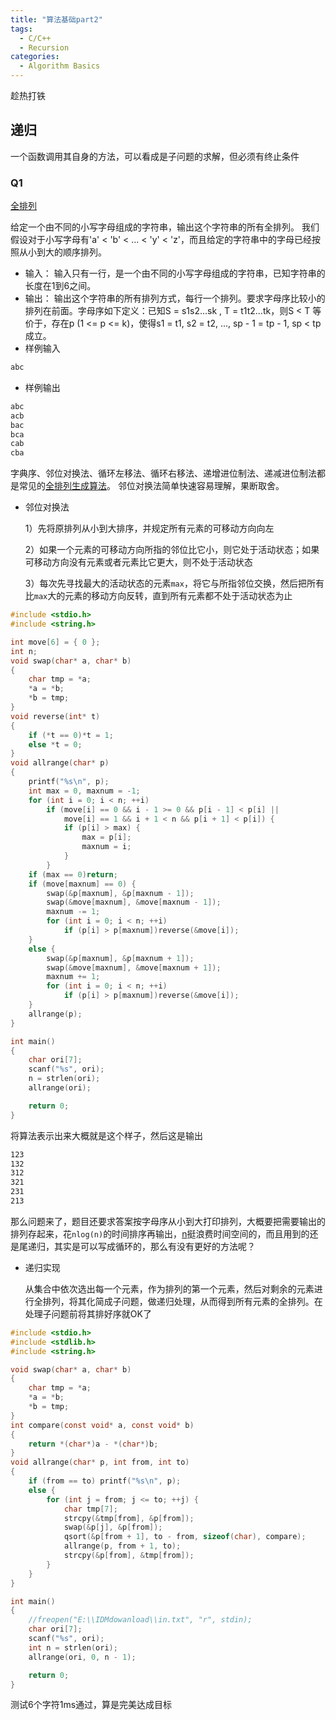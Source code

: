 ```yaml
---
title: "算法基础part2"
tags:
  - C/C++
  - Recursion
categories:
  - Algorithm Basics
---
```

趁热打铁

## 递归
一个函数调用其自身的方法，可以看成是子问题的求解，但必须有终止条件

### Q1
[全排列](http://cxsjsxmooc.openjudge.cn/2020t2springall/003/)

给定一个由不同的小写字母组成的字符串，输出这个字符串的所有全排列。 我们假设对于小写字母有'a' < 'b' < ... < 'y' < 'z'，而且给定的字符串中的字母已经按照从小到大的顺序排列。
- 输入：
输入只有一行，是一个由不同的小写字母组成的字符串，已知字符串的长度在1到6之间。
- 输出：
输出这个字符串的所有排列方式，每行一个排列。要求字母序比较小的排列在前面。字母序如下定义：已知S = s1s2...sk , T = t1t2...tk，则S < T 等价于，存在p (1 <= p <= k)，使得s1 = t1, s2 = t2, ..., sp - 1 = tp - 1, sp < tp成立。
- 样例输入
```markdown
abc
```
- 样例输出
```markdown
abc
acb
bac
bca
cab
cba
```

字典序、邻位对换法、循环左移法、循环右移法、递增进位制法、递减进位制法都是常见的[全排列生成算法](https://zh.wikipedia.org/wiki/%E5%85%A8%E6%8E%92%E5%88%97%E7%94%9F%E6%88%90%E7%AE%97%E6%B3%95)。
邻位对换法简单快速容易理解，果断取舍。
- 邻位对换法

    1）先将原排列从小到大排序，并规定所有元素的可移动方向向左

    2）如果一个元素的可移动方向所指的邻位比它小，则它处于活动状态；如果可移动方向没有元素或者元素比它更大，则不处于活动状态

    3）每次先寻找最大的活动状态的元素`max`，将它与所指邻位交换，然后把所有比`max`大的元素的移动方向反转，直到所有元素都不处于活动状态为止

```c
#include <stdio.h>
#include <string.h>

int move[6] = { 0 };
int n;
void swap(char* a, char* b)
{
	char tmp = *a;
	*a = *b;
	*b = tmp;
}
void reverse(int* t)
{
	if (*t == 0)*t = 1;
	else *t = 0;
}
void allrange(char* p)
{
	printf("%s\n", p);
	int max = 0, maxnum = -1;
	for (int i = 0; i < n; ++i)
		if (move[i] == 0 && i - 1 >= 0 && p[i - 1] < p[i] ||
			move[i] == 1 && i + 1 < n && p[i + 1] < p[i]) {
			if (p[i] > max) {
				max = p[i];
				maxnum = i;
			}
		}
	if (max == 0)return;
	if (move[maxnum] == 0) {
		swap(&p[maxnum], &p[maxnum - 1]);
		swap(&move[maxnum], &move[maxnum - 1]);
		maxnum -= 1;
		for (int i = 0; i < n; ++i)
			if (p[i] > p[maxnum])reverse(&move[i]);
	}
	else {
		swap(&p[maxnum], &p[maxnum + 1]);
		swap(&move[maxnum], &move[maxnum + 1]);
		maxnum += 1;
		for (int i = 0; i < n; ++i)
			if (p[i] > p[maxnum])reverse(&move[i]);
	}
	allrange(p);
}

int main()
{
	char ori[7];
	scanf("%s", ori);
	n = strlen(ori);
	allrange(ori);

	return 0;
}
```
将算法表示出来大概就是这个样子，然后这是输出
```markdown
123
132
312
321
231
213
```
那么问题来了，题目还要求答案按字母序从小到大打印排列，大概要把需要输出的排列存起来，花`nlog(n)`的时间排序再输出，[n]挺浪费时间空间的，而且用到的还是尾递归，其实是可以写成循环的，那么有没有更好的方法呢？

[n]: `nlog(n)`中`n`指的是全排列的个数，本身就是`m!`的复杂度。

- 递归实现

    从集合中依次选出每一个元素，作为排列的第一个元素，然后对剩余的元素进行全排列，将其化简成子问题，做递归处理，从而得到所有元素的全排列。在处理子问题前将其排好序就OK了

```c
#include <stdio.h>
#include <stdlib.h>
#include <string.h>

void swap(char* a, char* b)
{
	char tmp = *a;
	*a = *b;
	*b = tmp;
}
int compare(const void* a, const void* b)
{
	return *(char*)a - *(char*)b;
}
void allrange(char* p, int from, int to)
{
	if (from == to) printf("%s\n", p);
	else {
		for (int j = from; j <= to; ++j) {
			char tmp[7];
			strcpy(&tmp[from], &p[from]);
			swap(&p[j], &p[from]);
			qsort(&p[from + 1], to - from, sizeof(char), compare);
			allrange(p, from + 1, to);
			strcpy(&p[from], &tmp[from]);
		}
	}
}

int main()
{
	//freopen("E:\\IDMdowanload\\in.txt", "r", stdin);
	char ori[7];
	scanf("%s", ori);
	int n = strlen(ori);
	allrange(ori, 0, n - 1);

	return 0;
}
```
测试6个字符1ms通过，算是完美达成目标